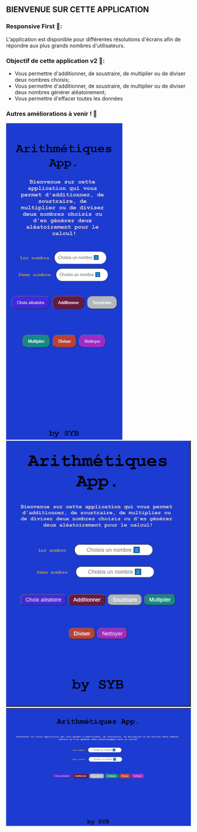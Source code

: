 ## BIENVENUE SUR CETTE APPLICATION 


### Responsive First 📱:

L'application est disponible pour différentes résolutions d'écrans afin de répondre aux plus grands nombres d'utilisateurs. 


### Objectif de cette application v2 🎯: 

- Vous permettre d'additionner, de soustraire, de multiplier ou de diviser deux nombres choisis;
- Vous permettre d'additionner, de soustraire, de multiplier ou de diviser deux nombres générer aléatoirement;
- Vous permettre d'effacer toutes les données


### Autres améliorations à venir ! 🚧  


<img src="./img/HomePage-Mobile.png" alt="Capture d'écran pour mobile de l'application">
<img src="./img/HomePage-Tablette.png" alt="Capture d'écran pour tablette de l'application">
<img src="./img/HomePage-Desktop.png" alt="Capture d'écran pour ordinateur bureau de l'application">
